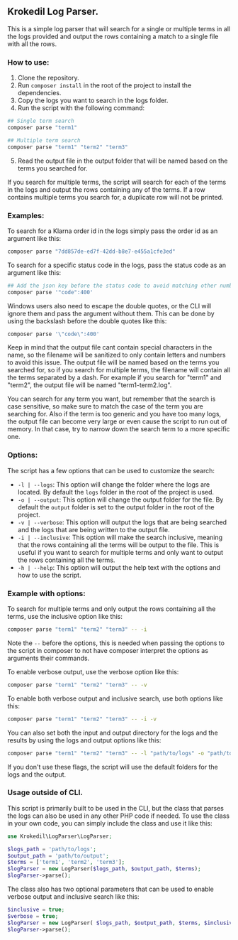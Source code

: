 ## Krokedil Log Parser.
This is a simple log parser that will search for a single or multiple terms in all the logs provided and output the rows containing a match to a single file with all the rows.

### How to use:
1. Clone the repository.
2. Run `composer install` in the root of the project to install the dependencies.
3. Copy the logs you want to search in the logs folder.
4. Run the script with the following command:
```bash
## Single term search
composer parse "term1"

## Multiple term search
composer parse "term1" "term2" "term3"
```
5. Read the output file in the output folder that will be named based on the terms you searched for.

If you search for multiple terms, the script will search for each of the terms in the logs and output the rows containing any of the terms. If a row contains multiple terms you search for, a duplicate row will not be printed.

### Examples:
To search for a Klarna order id in the logs simply pass the order id as an argument like this:
```bash
composer parse "7dd857de-ed7f-42dd-b8e7-e455a1cfe3ed"
```

To search for a specific status code in the logs, pass the status code as an argument like this:
```bash
## Add the json key before the status code to avoid matching other numbers in the logs, but use single quotes to wrap the argument to prevent the shell from interpreting the double quotes.
composer parse '"code":400'
```

Windows users also need to escape the double quotes, or the CLI will ignore them and pass the argument without them. This can be done by using the backslash before the double quotes like this:
```bash
composer parse '\"code\":400'
```

Keep in mind that the output file cant contain special characters in the name, so the filename will be sanitized to only contain letters and numbers to avoid this issue. The output file will be named based on the terms you searched for, so if you search for multiple terms, the filename will contain all the terms separated by a dash. For example if you search for "term1" and "term2", the output file will be named "term1-term2.log".

You can search for any term you want, but remember that the search is case sensitive, so make sure to match the case of the term you are searching for.
Also if the term is too generic and you have too many logs, the output file can become very large or even cause the script to run out of memory.
In that case, try to narrow down the search term to a more specific one.

### Options:
The script has a few options that can be used to customize the search:
- `-l | --logs`: This option will change the folder where the logs are located. By default the `logs` folder in the root of the project is used.
- `-o | --output`: This option will change the output folder for the file. By default the `output` folder is set to the output folder in the root of the project.
- `-v | --verbose`: This option will output the logs that are being searched and the logs that are being written to the output file.
- `-i | --inclusive`: This option will make the search inclusive, meaning that the rows containing all the terms will be output to the file. This is useful if you want to search for multiple terms and only want to output the rows containing all the terms.
- `-h | --help`: This option will output the help text with the options and how to use the script.

### Example with options:
To search for multiple terms and only output the rows containing all the terms, use the inclusive option like this:
```bash
composer parse "term1" "term2" "term3" -- -i
```
Note the `--` before the options, this is needed when passing the options to the script in composer to not have composer interpret the options as arguments their commands.

To enable verbose output, use the verbose option like this:
```bash
composer parse "term1" "term2" "term3" -- -v
```

To enable both verbose output and inclusive search, use both options like this:
```bash
composer parse "term1" "term2" "term3" -- -i -v
```

You can also set both the input and output directory for the logs and the results by using the logs and output options like this:
```bash
composer parse "term1" "term2" "term3" -- -l "path/to/logs" -o "path/to/output"
```
If you don't use these flags, the script will use the default folders for the logs and the output.

### Usage outside of CLI.
This script is primarily built to be used in the CLI, but the class that parses the logs can also be used in any other PHP code if needed.
To use the class in your own code, you can simply include the class and use it like this:
```php
use Krokedil\LogParser\LogParser;

$logs_path = 'path/to/logs';
$output_path = 'path/to/output';
$terms = ['term1', 'term2', 'term3'];
$logParser = new LogParser($logs_path, $output_path, $terms);
$logParser->parse();
```

The class also has two optional parameters that can be used to enable verbose output and inclusive search like this:
```php
$inclusive = true;
$verbose = true;
$logParser = new LogParser( $logs_path, $output_path, $terms, $inclusive, $verbose );
$logParser->parse();
```
